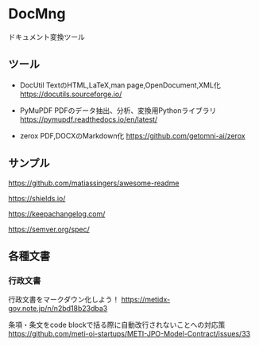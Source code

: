 # DocMng

ドキュメント変換ツール

## ツール


- DocUtil
TextのHTML,LaTeX,man page,OpenDocument,XML化
https://docutils.sourceforge.io/

- PyMuPDF
PDFのデータ抽出、分析、変換用Pythonライブラリ
https://pymupdf.readthedocs.io/en/latest/

- zerox
PDF,DOCXのMarkdown化
https://github.com/getomni-ai/zerox

## サンプル

https://github.com/matiassingers/awesome-readme

https://shields.io/

https://keepachangelog.com/

https://semver.org/spec/


## 各種文書
### 行政文書
行政文書をマークダウン化しよう！
https://metidx-gov.note.jp/n/n2bd18b23dba3

条項・条文をcode blockで括る際に自動改行されないことへの対応策
https://github.com/meti-oi-startups/METI-JPO-Model-Contract/issues/33


